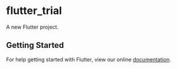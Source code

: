 # flutter_trial

A new Flutter project.

## Getting Started

For help getting started with Flutter, view our online
[documentation](https://flutter.io/).
